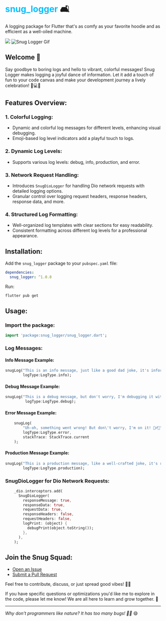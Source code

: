 # <span style="color:#00bfff;">snug_logger</span> 🛋️

A logging package for Flutter that's as comfy as your favorite hoodie and as efficient as a
well-oiled machine.

<a href="https://app.commanddash.io/agent/github_wmtrnsapanzaveri_snug_logger"><img src="https://img.shields.io/badge/AI-Code%20Agent-EB9FDA"></a>
![Snug Logger Gif](https://media.giphy.com/media/v1.Y2lkPTc5MGI3NjExYmpldThtZTNyMzM3MGU2dmg1eHA4NTBseG1rMHZrdmRoN2Fpc3ByMSZlcD12MV9pbnRlcm5hbF9naWZfYnlfaWQmY3Q9Zw/boJT0xmU97bUlb5HjU/giphy-downsized-large.gif)

## Welcome 🚀

Say goodbye to boring logs and hello to vibrant, colorful messages! Snug Logger makes logging a
joyful dance of information. Let it add a touch of fun to your code canvas and make your development
journey a lively celebration! 🌟💻🎉

## Features Overview:

### 1. Colorful Logging:

- Dynamic and colorful log messages for different levels, enhancing visual debugging.
- Emoji-based log level indicators add a playful touch to logs.

### 2. Dynamic Log Levels:

- Supports various log levels: debug, info, production, and error.

### 3. Network Request Handling:

- Introduces `SnugDioLogger` for handling Dio network requests with detailed logging options.
- Granular control over logging request headers, response headers, response data, and more.

### 4. Structured Log Formatting:

- Well-organized log templates with clear sections for easy readability.
- Consistent formatting across different log levels for a professional appearance.

## Installation:

Add the `snug_logger` package to your `pubspec.yaml` file:

```yaml
dependencies:
  snug_logger: ^1.0.8
```

Run:

```bash
flutter pub get
```

## Usage:

### Import the package:

```dart
import 'package:snug_logger/snug_logger.dart';
```

### Log Messages:

#### Info Message Example:

```dart
snugLog("This is an info message, just like a good dad joke, it's informative and amusing! 👨‍👧‍👦🤣", 
        logType:LogType.info);
```

#### Debug Message Example:

```dart
snugLog("This is a debug message, but don't worry, I'm debugging it with a magnifying glass, not a clown nose! 🤡🔍",
         logType:LogType.debug);
```

#### Error Message Example:

```dart
    snugLog(
        "Uh-oh, something went wrong! But don\'t worry, I'm on it! 🦸‍♂️🔧",
        logType:LogType.error,
        stackTrace: StackTrace.current
    );
```

#### Production Message Example:

```dart
snugLog("This is a production message, like a well-crafted joke, it's ready for the big stage! 🎭😄", 
        logType:LogType.production);
```
    
### SnugDioLogger for Dio Network Requests:

```dart
    _dio.interceptors.add(
      SnugDioLogger(
        responseMessage: true,
        responseData: true,
        requestData: true,
        responseHeaders: false,
        requestHeaders: false,
        logPrint: (object) {
          debugPrint(object.toString());
        },
      ),
    );
```

## Join the Snug Squad:

- [Open an Issue](https://github.com/wmtrnsapanzaveri/snug_logger/issues)
- [Submit a Pull Request](https://github.com/wmtrnsapanzaveri/snug_logger/pulls)

Feel free to contribute, discuss, or just spread good vibes! 🚀✨

If you have specific questions or optimizations you'd like me to explore in the code, please let me
know! We are all here to learn and grow together. 🌟

---

*Why don't programmers like nature? It has too many bugs! 🐜🌿* 😄
